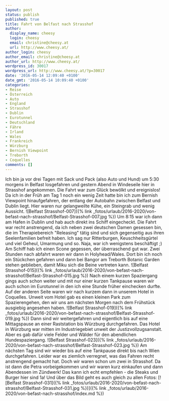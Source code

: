 ```yaml
---
layout: post
status: publish
published: true
title: Fahrt von Belfast nach Strasshof
author:
  display_name: cheesy
  login: cheesy
  email: christine@cheesy.at
  url: http://www.cheesy.at/
author_login: cheesy
author_email: christine@cheesy.at
author_url: http://www.cheesy.at/
wordpress_id: 30017
wordpress_url: http://www.cheesy.at/?p=30017
date: '2016-05-14 12:09:40 +0100'
date_gmt: '2016-05-14 10:09:40 +0100'
categories:
- Reise
- Österreich
- Auto
- England
- Strasshof
- Dublin
- Eurotunnel
- Deutschland
- Fähre
- Irland
- Wales
- Frankreich
- Würzburg
- Bernish Viewpoint
- Treborth
- Coquelles
comments: []
---
```

Ich bin ja vor drei Tagen mit Sack und Pack (also Auto und Hund) um 5:30 morgens in Belfast losgefahren und gestern Abend in Windeseile hier in Strasshof angekommen.
Die Fahrt war zum Glück bewölkt und ereignislos!
Da ich in der Früh am Tag 1 noch ein wenig Zeit hatte bin ich zum Bernish Viewpoint hinaufgefahren, der entlang der Autobahn zwischen Belfast und Dublin liegt. Hier waren nur gelangweilte Kühe, ein Steingrab und wenig Aussicht.
![Belfast Strasshof-007]({% link _fotos/urlaub/2016-2020/von-befast-nach-strasshof/Belfast-Strasshof-007.jpg %})
Um 8:15 war ich dann am Hafen in Dublin und hab auch direkt ins Schiff eingecheckt. Die Fahrt war recht anstrengend, da ich neben zwei deutschen Damen gesessen bin, die im Therapiebereich "Releasing" tätig sind und sich gegenseitig aus ihren Seelenfamilien befreit haben. Ich sag nur Ritterburgen, Keuschheitsgürtel und viel Geheul, Umarmung und so. Naja, war ich wenigstens beschäftigt ;) Am Schiff hab ich einen Scone gegessen, der überraschend gut war.
Zwei Stunden nach abfahrt waren wir dann in Holyhead/Wales. Dort bin ich noch ein Stückchen gefahren und dann bei Bangor am Treborth Botanic Garden stehen geblieben, damit Miku sich die Beine vertreten kann.
![Belfast Strasshof-015]({% link _fotos/urlaub/2016-2020/von-befast-nach-strasshof/Belfast-Strasshof-015.jpg %})
Nach einem kurzen Spaziergang gings auch schon weiter und mit nur einer kurzen Tankpause waren wir auch schon im Eurotunnel in den ich eine Stunde früher einchecken durfte. Auf der anderen Seite waren wir nach kurzem dann in unserem Hotel in Coquelles.
Unweit vom Hotel gab es einen kleinen Park zum Spazierengehen, den wir uns am nächsten Morgen nach dem Frühstück ausgiebig angesehen haben.
![Belfast Strasshof-019]({% link _fotos/urlaub/2016-2020/von-befast-nach-strasshof/Belfast-Strasshof-019.jpg %})
Dann sind wir weitergefahren und eigentlich bis auf eine Mittagspause an einer Raststation bis Würzburg durchgefahren. Das Hotel in Würzburg war mitten im Industriegebiet unweit der Justizvollzugsanstalt. Aber es gab dafür viele Felder und Wälder für den abendlichen Hundespaziergang.
![Belfast Strasshof-023]({% link _fotos/urlaub/2016-2020/von-befast-nach-strasshof/Belfast-Strasshof-023.jpg %})
Am nächsten Tag sind wir wieder bis auf eine Tankpause direkt bis nach Wien durchgefahren. Leider war es ziemlich verregnet, was das Fahren recht anstrengend gemacht hat. Doch wir waren schon um zwei in Strasshof. Da ist dann die Petra vorbeigekommen und wir waren kurz einkaufen und dann Abendessen im Zündwerk! Das kann ich echt empfehlen - die Steaks und Burger hier sind 1a!
Und über das Bild geht es auch gleich zu allen Fotos:
[![Belfast Strasshof-031]({% link _fotos/urlaub/2016-2020/von-befast-nach-strasshof/Belfast-Strasshof-031.jpg %})]({% link _fotos/urlaub/2016-2020/von-befast-nach-strasshof/index.md %})
